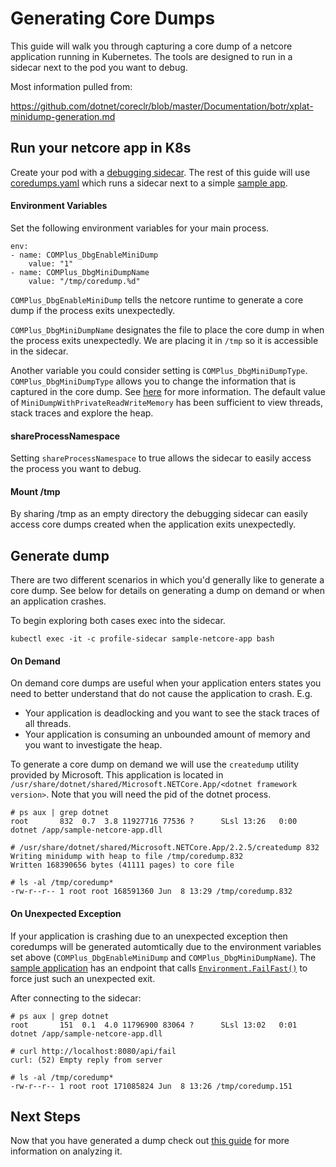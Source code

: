 # Generating Core Dumps

This guide will walk you through capturing a core dump of a netcore application running in Kubernetes.  The tools are designed to run in a sidecar next to the pod you want to debug.

Most information pulled from:

https://github.com/dotnet/coreclr/blob/master/Documentation/botr/xplat-minidump-generation.md

## Run your netcore app in K8s
Create your pod with a [debugging sidecar](https://hub.docker.com/r/joeelliott/netcore-debugging-tools).  The rest of this guide will use [coredumps.yaml](./coredumps.yaml) which runs a sidecar next to a simple [sample app](https://github.com/joe-elliott/sample-netcore-app).

#### Environment Variables
Set the following environment variables for your main process.

```
env:
- name: COMPlus_DbgEnableMiniDump
    value: "1"
- name: COMPlus_DbgMiniDumpName
    value: "/tmp/coredump.%d"
```

`COMPlus_DbgEnableMiniDump` tells the netcore runtime to generate a core dump if the process exits unexpectedly.

`COMPlus_DbgMiniDumpName` designates the file to place the core dump in when the process exits unexpectedly.  We are placing it in `/tmp` so it is accessible in the sidecar.

Another variable you could consider setting is `COMPlus_DbgMiniDumpType`.  `COMPlus_DbgMiniDumpType` allows you to change the information that is captured in the core dump.  See [here](https://github.com/dotnet/coreclr/blob/master/Documentation/botr/xplat-minidump-generation.md#configurationpolicy) for more information.  The default value of `MiniDumpWithPrivateReadWriteMemory` has been sufficient to view threads, stack traces and explore the heap.

#### shareProcessNamespace
Setting `shareProcessNamespace` to true allows the sidecar to easily access the process you want to debug.

#### Mount /tmp
By sharing /tmp as an empty directory the debugging sidecar can easily access core dumps created when the application exits unexpectedly.

## Generate dump

There are two different scenarios in which you'd generally like to generate a core dump.  See below for details on generating a dump on demand or when an application crashes.

To begin exploring both cases exec into the sidecar.

```
kubectl exec -it -c profile-sidecar sample-netcore-app bash
```

#### On Demand

On demand core dumps are useful when your application enters states you need to better understand that do not cause the application to crash.  E.g.

- Your application is deadlocking and you want to see the stack traces of all threads.
- Your application is consuming an unbounded amount of memory and you want to investigate the heap.

To generate a core dump on demand we will use the `createdump` utility provided by Microsoft.  This application is located in `/usr/share/dotnet/shared/Microsoft.NETCore.App/<dotnet framework version>`.  Note that you will need the pid of the dotnet process.

```
# ps aux | grep dotnet
root       832  0.7  3.8 11927716 77536 ?      SLsl 13:26   0:00 dotnet /app/sample-netcore-app.dll

# /usr/share/dotnet/shared/Microsoft.NETCore.App/2.2.5/createdump 832
Writing minidump with heap to file /tmp/coredump.832
Written 168390656 bytes (41111 pages) to core file

# ls -al /tmp/coredump*
-rw-r--r-- 1 root root 168591360 Jun  8 13:29 /tmp/coredump.832
```

#### On Unexpected Exception

If your application is crashing due to an unexpected exception then coredumps will be generated automtically due to the environment variables set above (`COMPlus_DbgEnableMiniDump` and `COMPlus_DbgMiniDumpName`).  The [sample application](https://github.com/joe-elliott/sample-netcore-app) has an endpoint that calls [`Environment.FailFast()`](https://docs.microsoft.com/en-us/dotnet/api/system.environment.failfast?view=netcore-2.2) to force just such an unexpected exit.

After connecting to the sidecar:

```
# ps aux | grep dotnet
root       151  0.1  4.0 11796900 83064 ?      SLsl 13:02   0:01 dotnet /app/sample-netcore-app.dll

# curl http://localhost:8080/api/fail
curl: (52) Empty reply from server

# ls -al /tmp/coredump*
-rw-r--r-- 1 root root 171085824 Jun  8 13:26 /tmp/coredump.151
```

## Next Steps

Now that you have generated a dump check out [this guide](./analyzing.md) for more information on analyzing it.